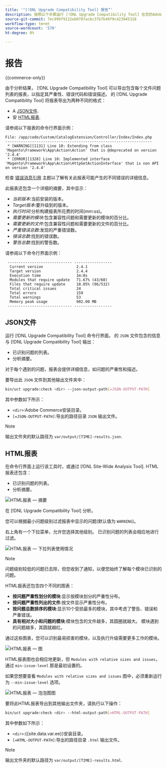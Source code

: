 ```yaml
---
title: '"[!DNL Upgrade Compatibility Tool] 报告”'
description: 按照以下步骤运行 [!DNL Upgrade Compatibility Tool] 在您的Adobe Commerce项目上。
source-git-commit: 7ec999f9122eb0707ac6c37b7b49f9c423945318
workflow-type: tm+mt
source-wordcount: '570'
ht-degree: 0%

---
```



# 报告

{{commerce-only}}

由于分析结果， [!DNL Upgrade Compatibility Tool] 可以导出包含每个文件问题列表的报表，以指定其严重性、错误代码和错误描述。 的 [!DNL Upgrade Compatibility Tool] 将报表导出为两种不同的格式：

- A [JSON文件](reports.md#json-file).
- 安 [HTML报表](reports.md#html-report).

请参阅以下报表的命令行界面示例：

```terminal
File: /app/code/Custom/CatalogExtension/Controller/Index/Index.php
------------------------------------------------------------------
 * [WARNING][1131] Line 10: Extending from class 'Magento\Framework\App\Action\Action' that is @deprecated on version '2.4.4'
 * [ERROR][1328] Line 10: Implemented interface 'Magento\Framework\App\Action\HttpGetActionInterface' that is non API on version '2.4.4'
```

检查 [错误消息引用](../upgrade-compatibility-tool/error-messages.md) 主题以了解有关此报表可能产生的不同错误的详细信息。

此报表还包含一个详细的摘要，其中显示：

- *当前版本*:当前安装的版本。
- *Target版本*:要升级到的版本。
- *执行时间*:分析构建报表所花费的时间(mm:ss)。
- *需要更新的模块*:包含兼容性问题和需要更新的模块的百分比。
- *需要更新的文件*:包含兼容性问题和需要更新的文件的百分比。
- *严重错误总数*:发现的严重错误数。
- *错误总数*:找到的错误数。
- *警告总数*:找到的警告数。

请参阅以下命令行界面示例：

```terminal
 ----------------------------- ----------------- 
  Current version               2.4.1            
  Target version                2.4.4            
  Execution time                1m:8s            
  Modules that require update   71.67% (43/60)   
  Files that require update     18.05% (96/532)  
  Total critical issues         24               
  Total errors                  159              
  Total warnings                53               
  Memory peak usage             902.00 MB        
 ----------------------------- ----------------- 
```

## JSON文件

运行 [!DNL Upgrade Compatibility Tool] 命令行界面。 的 `JSON` 文件包含的信息与 [!DNL Upgrade Compatibility Tool] 输出：

- 已识别问题的列表。
- 分析摘要。

对于每个遇到的问题，报表会提供详细信息，如问题的严重性和描述。

要导出此 `JSON` 文件到其他输出文件夹中：

```bash
bin/uct upgrade:check <dir> --json-output-path[=JSON-OUTPUT-PATH]
```

其中参数如下所示：

- `<dir>`:Adobe Commerce安装目录。
- `[=JSON-OUTPUT-PATH]`:导出的路径目录 `JSON` 输出文件。

>[!NOTE]
>
> 输出文件夹的默认路径为 `var/output/[TIME]-results.json`.

## HTML报表

在命令行界面上运行该工具时，或通过 [!DNL Site-Wide Analysis Tool]. HTML报表还包含：

- 已识别问题的列表。
- 分析摘要。

![HTML报表 — 摘要](../../assets/upgrade-guide/uct-html-summary.png)

在 [!DNL Upgrade Compatibility Tool] 分析。

您可以根据最小问题级别过滤报表中显示的问题(默认值为 `WARNING`)。

右上角有一个下拉菜单，允许您选择其他级别。 已识别问题的列表会相应地进行过滤。

![HTML报表 — 下拉列表使用情况](../../assets/upgrade-guide/uct-html-filtered-issues-list.png)

>[!NOTE]
>
> 问题级别较低的问题已去除，但您收到了通知，以便您始终了解每个模块已识别的问题。

HTML报表还包含四个不同的图表：

- **按问题严重性划分的模块**:显示按模块划分的严重性分布。
- **按问题严重性列出的文件**:按文件显示严重性分布。
- **按问题总数排序的模块**:显示10个受损最多的模块，其中考虑了警告、错误和严重错误。
- **具有相对大小和问题的模块**:模块包含的文件越多，其圆圈就越大。 模块遇到的问题越多，其圆就越红。

通过这些图表，您可以识别最易损害的模块，以及执行升级需要更多工作的模块。

![HTML报表 — 图](../../assets/upgrade-guide/uct-html-diagrams.png)

HTML报表图也会相应地更新，但 `Modules with relative sizes and issues`，通过 `min-issue-level` 那是最初设置的。

如果您想要查看 `Modules with relative sizes and issues` 图中，必须重新运行为 `--min-issue-level` 选项。

![HTML报表 — 泡泡图图](../../assets/upgrade-guide/uct-html-filtered-diagrams.png)

要将此HTML报表导出到其他输出文件夹，请执行以下操作：

```bash
bin/uct upgrade:check <dir> --html-output-path[=HTML-OUTPUT-PATH]
```

其中参数如下所示：

- `<dir>`:{{site.data.var.ee}}安装目录。
- `[=HTML-OUTPUT-PATH]`:导出的路径目录 `.html` 输出文件。

>[!NOTE]
>
> 输出文件夹的默认路径为 `var/output/[TIME]-results.html`.
